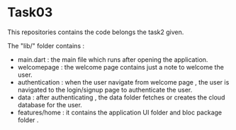 # Task03
This repositories contains the code belongs the task2 given.

The "lib/" folder contains :
- main.dart : the main file which runs after opening the application.
- welcomepage : the welcome page contains just a note to welcome the user.
- authentication : when the user navigate from welcome page , the user is navigated to the login/signup page to authenticate the user.
- data : after authenticating , the data folder fetches or creates the cloud database for the user.
- features/home : it contains the application UI folder and bloc package folder .
